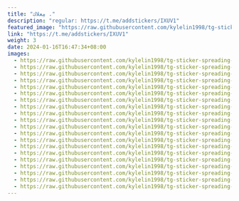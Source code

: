 ```yaml
---
title: "مِعلاك ."
description: "regular: https://t.me/addstickers/IXUV1"
featured_image: "https://raw.githubusercontent.com/kylelin1998/tg-sticker-spreading-worldwide-images/main/img/89b2e973-037f-40b0-b8b4-69627b27d9ae.jpg"
link: "https://t.me/addstickers/IXUV1"
weight: 3
date: 2024-01-16T16:47:34+08:00
images:
  - https://raw.githubusercontent.com/kylelin1998/tg-sticker-spreading-worldwide-images/main/img/89b2e973-037f-40b0-b8b4-69627b27d9ae.jpg
  - https://raw.githubusercontent.com/kylelin1998/tg-sticker-spreading-worldwide-images/main/img/1bb8a197-2779-4ac5-b2ba-a6ad308f8741.jpg
  - https://raw.githubusercontent.com/kylelin1998/tg-sticker-spreading-worldwide-images/main/img/57458104-e83f-4900-87f3-942a9c22c71a.jpg
  - https://raw.githubusercontent.com/kylelin1998/tg-sticker-spreading-worldwide-images/main/img/40dfe4fb-462a-46c4-9d74-3f152d202f74.jpg
  - https://raw.githubusercontent.com/kylelin1998/tg-sticker-spreading-worldwide-images/main/img/335deb3f-ae60-46c3-bd65-f326c0e51137.jpg
  - https://raw.githubusercontent.com/kylelin1998/tg-sticker-spreading-worldwide-images/main/img/4f61e82f-771d-4f23-9b38-c1bd350ef36c.jpg
  - https://raw.githubusercontent.com/kylelin1998/tg-sticker-spreading-worldwide-images/main/img/97524e18-083c-4a21-ae36-296ef389e2d7.jpg
  - https://raw.githubusercontent.com/kylelin1998/tg-sticker-spreading-worldwide-images/main/img/67b5ae93-29ee-4016-8a69-c329f955c0cd.jpg
  - https://raw.githubusercontent.com/kylelin1998/tg-sticker-spreading-worldwide-images/main/img/4d6834ac-e046-4e81-8321-8b827ee7891b.jpg
  - https://raw.githubusercontent.com/kylelin1998/tg-sticker-spreading-worldwide-images/main/img/df398b25-cab7-4f28-920b-f4df4ed2f2cf.jpg
  - https://raw.githubusercontent.com/kylelin1998/tg-sticker-spreading-worldwide-images/main/img/c90d8c17-45fe-44b4-9f79-af2a8c638296.jpg
  - https://raw.githubusercontent.com/kylelin1998/tg-sticker-spreading-worldwide-images/main/img/7ed30c6e-68de-482b-bc3c-70876359b0f1.jpg
  - https://raw.githubusercontent.com/kylelin1998/tg-sticker-spreading-worldwide-images/main/img/088faf3a-81b3-467f-ac08-7e4446165ea1.jpg
  - https://raw.githubusercontent.com/kylelin1998/tg-sticker-spreading-worldwide-images/main/img/f1a25ee2-4162-4679-9d0d-4868e03aa7f6.jpg
  - https://raw.githubusercontent.com/kylelin1998/tg-sticker-spreading-worldwide-images/main/img/7db686ed-f6ff-4ffd-b4a2-70f784751d5a.jpg
  - https://raw.githubusercontent.com/kylelin1998/tg-sticker-spreading-worldwide-images/main/img/eb77dacc-1e62-4fdd-83cd-c9b82a5f9e1b.jpg
  - https://raw.githubusercontent.com/kylelin1998/tg-sticker-spreading-worldwide-images/main/img/b36202e6-7957-4e02-8d7c-72822b1c91b3.jpg
  - https://raw.githubusercontent.com/kylelin1998/tg-sticker-spreading-worldwide-images/main/img/0824fcb6-5049-4193-b2a1-28999ee66f3f.jpg
  - https://raw.githubusercontent.com/kylelin1998/tg-sticker-spreading-worldwide-images/main/img/50b6af58-d282-436c-948c-e708311b1b72.jpg
  - https://raw.githubusercontent.com/kylelin1998/tg-sticker-spreading-worldwide-images/main/img/5b79b4bb-4c1a-452b-83c9-389f8483686d.jpg
---
```


